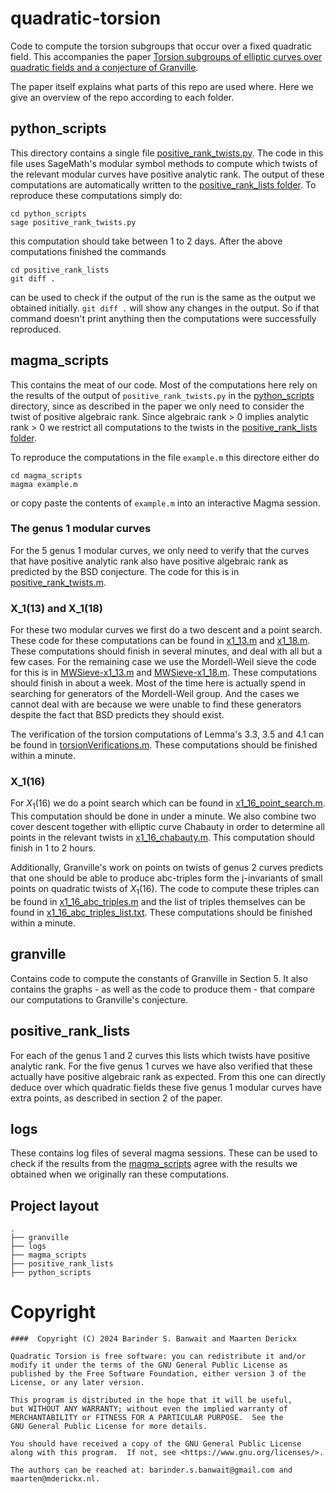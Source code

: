 # quadratic-torsion

Code to compute the torsion subgroups that occur over a fixed quadratic field. This accompanies the
paper [Torsion subgroups of elliptic curves over quadratic fields and a conjecture of Granville](https://arxiv.org/abs/2401.14514).

The paper itself explains what parts of this repo are used where. Here we give an overview of the repo according to each
folder.

## python_scripts

This directory contains a single file [positive_rank_twists.py](python_scripts/positive_rank_twists.py). The code in
this file uses SageMath's modular symbol methods to compute which twists of the relevant modular curves have positive
analytic rank. The output of these computations are automatically written to the
[positive_rank_lists folder](#positiveranklists). To reproduce these computations simply do:

```commandline
cd python_scripts
sage positive_rank_twists.py
```

this computation should take between 1 to 2 days. After the above computations finished the commands

```commandline
cd positive_rank_lists
git diff .
```

can be used to check if the output of the run is the same as the output we obtained initially. `git diff .` will
show any changes in the output. So if that command doesn't print anything then the computations were successfully
reproduced.

## magma_scripts

This contains the meat of our code. Most of the computations here rely on the results of the output of
`positive_rank_twists.py` in the [python_scripts](#pythonscripts) directory, since as described in the paper we only
need to consider the twist of positive algebraic rank. Since algebraic rank > 0 implies analytic rank > 0 we
restrict all computations to the twists in the [positive_rank_lists folder](#positiveranklists).

To reproduce the computations in the file `example.m` this directore either do

```commandline
cd magma_scripts
magma example.m
```

or copy paste the contents of `example.m` into an interactive Magma session.

### The genus 1 modular curves

For the 5 genus 1 modular curves, we only need to verify that the curves that have positive analytic rank also have
positive algebraic rank as predicted by the BSD conjecture. The code for this is in
[positive_rank_twists.m](magma_scripts/positive_rank_twists.m).

### X_1(13) and X_1(18)

For these two modular curves we first do a two descent and a point search. These code for these computations can be
found in [x1_13.m](magma_scripts/x1_13.m) and [x1_18.m](magma_scripts/x1_18.m). These computations should finish in
several minutes, and deal with all but a few cases. For the remaining case we use the Mordell-Weil sieve the code for
this is in [MWSieve-x1_13.m](magma_scripts/MWSieve-x1_13.m) and [MWSieve-x1_18.m](magma_scripts/MWSieve-x1_18.m). These
computations should finish in about a week. Most of the time here is actually spend in searching for generators of the
Mordell-Weil group. And the cases we cannot deal with are because we were unable to find these generators despite the
fact that BSD predicts they should exist.

The verification of the torsion computations of Lemma's 3.3, 3.5 and 4.1 can be found in
[torsionVerifications.m](magma_scripts/torsionVerifications.m). These computations should be finished within a minute.

### X_1(16)

For $X_1(16)$ we do a point search which can be found in [x1_16_point_search.m](magma_scripts/x1_16_point_search.m).
This computation should be done in under a minute. We also combine two cover descent together with elliptic curve
Chabauty in order to determine all points in the relevant twists in [x1_16_chabauty.m](magma_scripts/x1_16_chabauty.m).
This computation should finish in 1 to 2 hours.

Additionally, Granville's work on points on twists of genus 2 curves predicts that one should be able to produce
abc-triples form the j-invariants of small points on quadratic twists of $X_1(16)$. The code to compute these triples
can be found in [x1_16_abc_triples.m](magma_scripts/x1_16_abc_triples.m) and the list of triples themselves can be found
in [x1_16_abc_triples_list.txt](logs/x1_16_abc_triples_list.txt). These computations should be finished within a minute.

## granville

Contains code to compute the constants of Granville in Section 5. It also contains the graphs - as well as the code to
produce them - that compare our computations to Granville's conjecture.

## positive_rank_lists

For each of the genus 1 and 2 curves this lists which twists have positive analytic rank. For the five genus 1 curves we
have also verified that these actually have positive algebraic rank as expected. From this one can directly deduce over
which quadratic fields these five genus 1 modular curves have extra points, as described in section 2 of the paper.

## logs

These contains log files of several magma sessions. These can be used to check if the results from the
[magma_scripts](#magmascripts) agree with the results we obtained when we originally ran these computations.

## Project layout

```
.
├── granville
├── logs
├── magma_scripts
├── positive_rank_lists
├── python_scripts
```

# Copyright

```
####  Copyright (C) 2024 Barinder S. Banwait and Maarten Derickx

Quadratic Torsion is free software: you can redistribute it and/or modify it under the terms of the GNU General Public License as published by the Free Software Foundation, either version 3 of the License, or any later version.

This program is distributed in the hope that it will be useful,
but WITHOUT ANY WARRANTY; without even the implied warranty of
MERCHANTABILITY or FITNESS FOR A PARTICULAR PURPOSE.  See the
GNU General Public License for more details.

You should have received a copy of the GNU General Public License
along with this program.  If not, see <https://www.gnu.org/licenses/>.

The authors can be reached at: barinder.s.banwait@gmail.com and
maarten@mderickx.nl.
```
